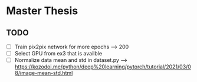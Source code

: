 # Master Thesis

## TODO 

- [ ] Train pix2pix network for more epochs --> 200
- [ ] Select GPU from ex3 that is availble
- [ ] Normalize data mean and std in dataset.py --> https://kozodoi.me/python/deep%20learning/pytorch/tutorial/2021/03/08/image-mean-std.html
